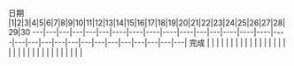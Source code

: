 日期 |1|2|3|4|5|6|7|8|9|10|11|12|13|14|15|16|17|18|19|20|21|22|23|24|25|26|27|28|29|30
---|---|---|---|---|---|----|----|----|----|----|---|---|----|----|----|----|---|---|---|---|---|---|---|---|---|---|---|---|---|
完成 | | | | | | | | | | | | | | | | | | | | | | | | | | | | | | | | |
